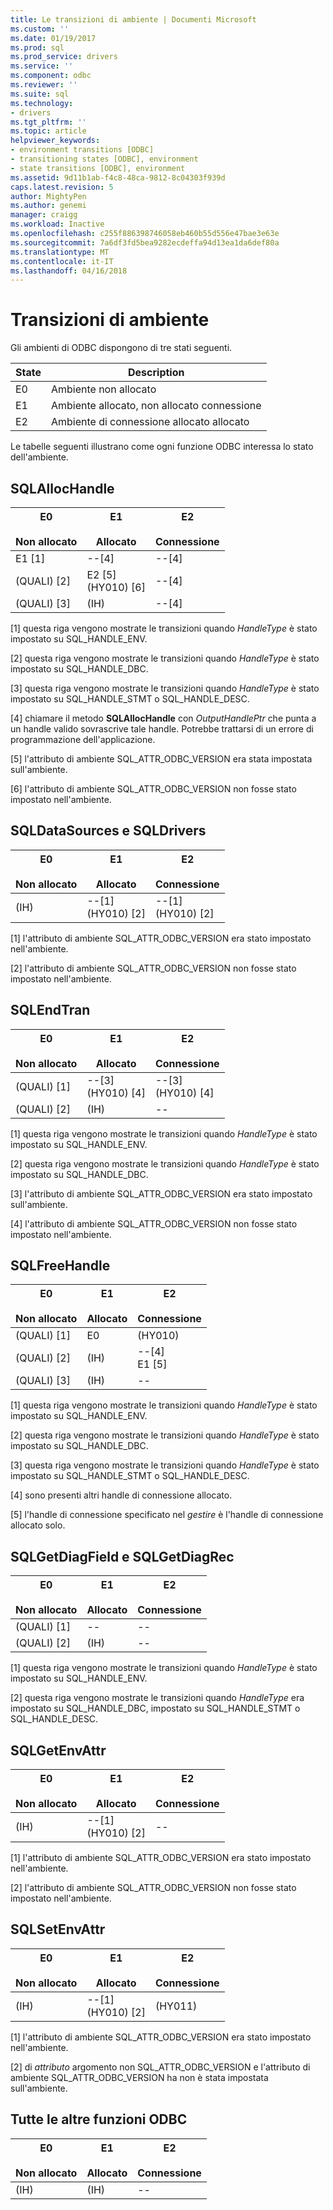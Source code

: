 ```yaml
---
title: Le transizioni di ambiente | Documenti Microsoft
ms.custom: ''
ms.date: 01/19/2017
ms.prod: sql
ms.prod_service: drivers
ms.service: ''
ms.component: odbc
ms.reviewer: ''
ms.suite: sql
ms.technology:
- drivers
ms.tgt_pltfrm: ''
ms.topic: article
helpviewer_keywords:
- environment transitions [ODBC]
- transitioning states [ODBC], environment
- state transitions [ODBC], environment
ms.assetid: 9d11b1ab-f4c8-48ca-9812-8c04303f939d
caps.latest.revision: 5
author: MightyPen
ms.author: genemi
manager: craigg
ms.workload: Inactive
ms.openlocfilehash: c255f886398746058eb460b55d556e47bae3e63e
ms.sourcegitcommit: 7a6df3fd5bea9282ecdeffa94d13ea1da6def80a
ms.translationtype: MT
ms.contentlocale: it-IT
ms.lasthandoff: 04/16/2018
---
```

# <a name="environment-transitions"></a>Transizioni di ambiente
Gli ambienti di ODBC dispongono di tre stati seguenti.  
  
|State|Description|  
|-----------|-----------------|  
|E0|Ambiente non allocato|  
|E1|Ambiente allocato, non allocato connessione|  
|E2|Ambiente di connessione allocato allocato|  
  
 Le tabelle seguenti illustrano come ogni funzione ODBC interessa lo stato dell'ambiente.  
  
## <a name="sqlallochandle"></a>SQLAllocHandle  
  
|E0<br /><br /> Non allocato|E1<br /><br /> Allocato|E2<br /><br /> Connessione|  
|------------------------|----------------------|-----------------------|  
|E1 [1]|--[4]|--[4]|  
|(QUALI) [2]|E2 [5]<br />(HY010) [6]|--[4]|  
|(QUALI) [3]|(IH)|--[4]|  
  
 [1] questa riga vengono mostrate le transizioni quando *HandleType* è stato impostato su SQL_HANDLE_ENV.  
  
 [2] questa riga vengono mostrate le transizioni quando *HandleType* è stato impostato su SQL_HANDLE_DBC.  
  
 [3] questa riga vengono mostrate le transizioni quando *HandleType* è stato impostato su SQL_HANDLE_STMT o SQL_HANDLE_DESC.  
  
 [4] chiamare il metodo **SQLAllocHandle** con *OutputHandlePtr* che punta a un handle valido sovrascrive tale handle. Potrebbe trattarsi di un errore di programmazione dell'applicazione.  
  
 [5] l'attributo di ambiente SQL_ATTR_ODBC_VERSION era stata impostata sull'ambiente.  
  
 [6] l'attributo di ambiente SQL_ATTR_ODBC_VERSION non fosse stato impostato nell'ambiente.  
  
## <a name="sqldatasources-and-sqldrivers"></a>SQLDataSources e SQLDrivers  
  
|E0<br /><br /> Non allocato|E1<br /><br /> Allocato|E2<br /><br /> Connessione|  
|------------------------|----------------------|-----------------------|  
|(IH)|--[1]<br />(HY010) [2]|--[1]<br />(HY010) [2]|  
  
 [1] l'attributo di ambiente SQL_ATTR_ODBC_VERSION era stato impostato nell'ambiente.  
  
 [2] l'attributo di ambiente SQL_ATTR_ODBC_VERSION non fosse stato impostato nell'ambiente.  
  
## <a name="sqlendtran"></a>SQLEndTran  
  
|E0<br /><br /> Non allocato|E1<br /><br /> Allocato|E2<br /><br /> Connessione|  
|------------------------|----------------------|-----------------------|  
|(QUALI) [1]|--[3]<br />(HY010) [4]|--[3]<br />(HY010) [4]|  
|(QUALI) [2]|(IH)|--|  
  
 [1] questa riga vengono mostrate le transizioni quando *HandleType* è stato impostato su SQL_HANDLE_ENV.  
  
 [2] questa riga vengono mostrate le transizioni quando *HandleType* è stato impostato su SQL_HANDLE_DBC.  
  
 [3] l'attributo di ambiente SQL_ATTR_ODBC_VERSION era stato impostato sull'ambiente.  
  
 [4] l'attributo di ambiente SQL_ATTR_ODBC_VERSION non fosse stato impostato nell'ambiente.  
  
## <a name="sqlfreehandle"></a>SQLFreeHandle  
  
|E0<br /><br /> Non allocato|E1<br /><br /> Allocato|E2<br /><br /> Connessione|  
|------------------------|----------------------|-----------------------|  
|(QUALI) [1]|E0|(HY010)|  
|(QUALI) [2]|(IH)|--[4]<br />E1 [5]|  
|(QUALI) [3]|(IH)|--|  
  
 [1] questa riga vengono mostrate le transizioni quando *HandleType* è stato impostato su SQL_HANDLE_ENV.  
  
 [2] questa riga vengono mostrate le transizioni quando *HandleType* è stato impostato su SQL_HANDLE_DBC.  
  
 [3] questa riga vengono mostrate le transizioni quando *HandleType* è stato impostato su SQL_HANDLE_STMT o SQL_HANDLE_DESC.  
  
 [4] sono presenti altri handle di connessione allocato.  
  
 [5] l'handle di connessione specificato nel *gestire* è l'handle di connessione allocato solo.  
  
## <a name="sqlgetdiagfield-and-sqlgetdiagrec"></a>SQLGetDiagField e SQLGetDiagRec  
  
|E0<br /><br /> Non allocato|E1<br /><br /> Allocato|E2<br /><br /> Connessione|  
|------------------------|----------------------|-----------------------|  
|(QUALI) [1]|--|--|  
|(QUALI) [2]|(IH)|--|  
  
 [1] questa riga vengono mostrate le transizioni quando *HandleType* è stato impostato su SQL_HANDLE_ENV.  
  
 [2] questa riga vengono mostrate le transizioni quando *HandleType* era impostato su SQL_HANDLE_DBC, impostato su SQL_HANDLE_STMT o SQL_HANDLE_DESC.  
  
## <a name="sqlgetenvattr"></a>SQLGetEnvAttr  
  
|E0<br /><br /> Non allocato|E1<br /><br /> Allocato|E2<br /><br /> Connessione|  
|------------------------|----------------------|-----------------------|  
|(IH)|--[1]<br />(HY010) [2]|--|  
  
 [1] l'attributo di ambiente SQL_ATTR_ODBC_VERSION era stato impostato nell'ambiente.  
  
 [2] l'attributo di ambiente SQL_ATTR_ODBC_VERSION non fosse stato impostato nell'ambiente.  
  
## <a name="sqlsetenvattr"></a>SQLSetEnvAttr  
  
|E0<br /><br /> Non allocato|E1<br /><br /> Allocato|E2<br /><br /> Connessione|  
|------------------------|----------------------|-----------------------|  
|(IH)|--[1]<br />(HY010) [2]|(HY011)|  
  
 [1] l'attributo di ambiente SQL_ATTR_ODBC_VERSION era stato impostato nell'ambiente.  
  
 [2] di *attributo* argomento non SQL_ATTR_ODBC_VERSION e l'attributo di ambiente SQL_ATTR_ODBC_VERSION ha non è stata impostata sull'ambiente.  
  
## <a name="all-other-odbc-functions"></a>Tutte le altre funzioni ODBC  
  
|E0<br /><br /> Non allocato|E1<br /><br /> Allocato|E2<br /><br /> Connessione|  
|------------------------|----------------------|-----------------------|  
|(IH)|(IH)|--|

